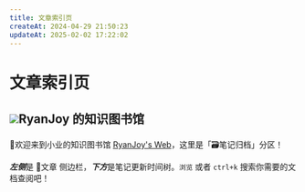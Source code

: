 ```yaml
---
title: 文章索引页
createAt: 2024-04-29 21:50:23
updateAt: 2025-02-02 17:22:02
---
```

<script setup>
    import {lifeSkills} from '/.vitepress/theme/components/lists/lifeSkills'
    import {os} from '/.vitepress/theme/components/lists/os'
    import {personalProject} from '/.vitepress/theme/components/lists/personalProject'
    import {ref_sum} from '/.vitepress/theme/components/lists/ref_sum'
    import {tech_skills} from '/.vitepress/theme/components/lists/tech_skills'
    import {tools} from '/.vitepress/theme/components/lists/tools'
</script>

# 文章索引页

## <p><img src="/avatar.png" class="titleAvatar" /><span >RyanJoy 的知识图书馆</span></p>

👏欢迎来到小业的知识图书馆 [RyanJoy's Web](https://ryanjoy.top/)，这里是「🗃️笔记归档」分区！

<span class="marker-evy">***左侧***是 📒文章 侧边栏，***下方***是笔记更新时间树。`浏览` 或者 `ctrl+k` 搜索你需要的文档查阅吧！</span>

<nodeIndex />

<!-- 
<list v-for="{ title , items } in lifeSkills" :title="title" :items="items" />

## 👨🏼‍💻个人项目

<list v-for="{ title , items } in personalProject" :title="title" :items="items" />

## 💻操作系统

<list v-for="{ title , items } in os" :title="title" :items="items" />

## 🖥️专业技能

<list v-for="{ title , items } in tech_skills" :title="title" :items="items" />

## 🤔反思和总结

<list v-for="{ title , items } in ref_sum" :title="title" :items="items" />

## 🛠️实用工具

<list v-for="{ title , items } in tools" :title="title" :items="items" /> -->